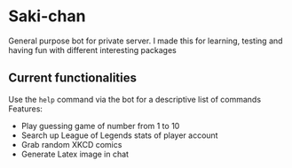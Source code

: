 # Saki-chan

General purpose bot for private server. I made this for learning, testing and having fun with different interesting packages

## Current functionalities
Use the `help` command via the bot for a descriptive list of commands
Features:
- Play guessing game of number from 1 to 10
- Search up League of Legends stats of player account
- Grab random XKCD comics
- Generate Latex image in chat 